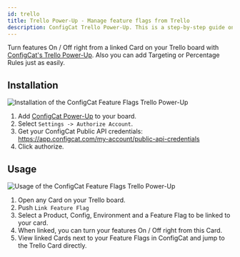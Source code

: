 ```yaml
---
id: trello
title: Trello Power-Up - Manage feature flags from Trello
description: ConfigCat Trello Power-Up. This is a step-by-step guide on how to connect and manage feature flags from Trello boards and cards.
---
```


Turn features On / Off right from a linked Card on your Trello board with <a href="https://trello.com/power-ups/5e694b66d2511a3601ebd0fb" target="_blank">ConfigCat's Trello Power-Up</a>. Also you can add Targeting or Percentage Rules just as easily.

## Installation

<img src="/docs/assets/trello_enable.gif" className="zoomable" alt="Installation of the ConfigCat Feature Flags Trello Power-Up" />

1. Add <a href="https://trello.com/power-ups/5e694b66d2511a3601ebd0fb" target="_blank">ConfigCat Power-Up</a> to your board.
2. Select `Settings -> Authorize Account`.
3. Get your ConfigCat Public API credentials: https://app.configcat.com/my-account/public-api-credentials
4. Click authorize.

## Usage

<img src="/docs/assets/trello_use.gif" className="zoomable" alt="Usage of the ConfigCat Feature Flags Trello Power-Up" />

1. Open any Card on your Trello board.
2. Push `Link Feature Flag`
3. Select a Product, Config, Environment and a Feature Flag to be linked to your card.
4. When linked, you can turn your features On / Off right from this Card.
5. View linked Cards next to your Feature Flags in ConfigCat and jump to the Trello Card directly.

